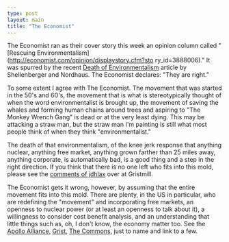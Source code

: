 ```yaml
---
type: post
layout: main
title: "The Economist"
---
```

The Economist ran as their cover story this week an opinion column called
"[Rescuing Environmentalism](http://economist.com/opinion/displaystory.cfm?sto
ry_id=3888006)." It was spurred by the recent [Death of
Environmentalism](http://www.grist.org/news/maindish/2005/01/13/doe-reprint/)
article by Shellenberger and Nordhaus. The Economist declares: "They are
right."

  
To some extent I agree with The Economist. The movement that was started in
the 50's and 60's, the movement that is what is stereotypically thought of
when the word environmentalist is brought up, the movement of saving the
whales and forming human chains around trees and aspiring to "The Monkey
Wrench Gang" is dead or at the very least dying. This may be attacking a straw
man, but the straw man I'm painting is still what most people think of when
they think "environmentalist."

  
The death of that environmentalism, of the knee jerk response that anything
nuclear, anything free market, anything grown farther than 25 miles away,
anything corporate, is automatically bad, is a good thing and a step in the
right direction. If you think that there is no one left who fits into this
mold, please see the [comments of
jdhlax](http://gristmill.grist.org/user/jdhlax/comments) over at Gristmill.

  
The Economist gets it wrong, however, by assuming that the entire movement
fits into this mold. There are plenty, in the US in particular, who are
redefining the "movement" and incorporating free markets, an openness to
nuclear power (or at least an openness to talk about it), a willingness to
consider cost benefit analysis, and an understanding that little things such
as, oh, I don't know, the economy matter too. See the [Apollo
Alliance](http://www.apolloalliance.org/), [Grist](http://www.grist.org), [The
Commons](http://commonsblog.org/), just to name and link to a few.

